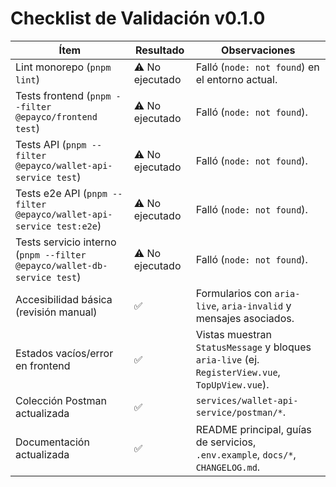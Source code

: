 # Checklist de Validación v0.1.0

| Ítem | Resultado | Observaciones |
| --- | --- | --- |
| Lint monorepo (`pnpm lint`) | ⚠️ No ejecutado | Falló (`node: not found`) en el entorno actual. |
| Tests frontend (`pnpm --filter @epayco/frontend test`) | ⚠️ No ejecutado | Falló (`node: not found`). |
| Tests API (`pnpm --filter @epayco/wallet-api-service test`) | ⚠️ No ejecutado | Falló (`node: not found`). |
| Tests e2e API (`pnpm --filter @epayco/wallet-api-service test:e2e`) | ⚠️ No ejecutado | Falló (`node: not found`). |
| Tests servicio interno (`pnpm --filter @epayco/wallet-db-service test`) | ⚠️ No ejecutado | Falló (`node: not found`). |
| Accesibilidad básica (revisión manual) | ✅ | Formularios con `aria-live`, `aria-invalid` y mensajes asociados. |
| Estados vacíos/error en frontend | ✅ | Vistas muestran `StatusMessage` y bloques `aria-live` (ej. `RegisterView.vue`, `TopUpView.vue`). |
| Colección Postman actualizada | ✅ | `services/wallet-api-service/postman/*`. |
| Documentación actualizada | ✅ | README principal, guías de servicios, `.env.example`, `docs/*`, `CHANGELOG.md`. |
